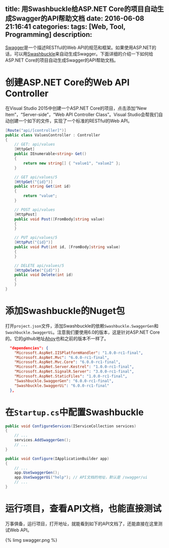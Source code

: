 title: 用Swashbuckle给ASP.NET Core的项目自动生成Swagger的API帮助文档
date: 2016-06-08 21:16:41
categories:
tags: [Web, Tool, Programming]
description:
---
[Swagger](http://swagger.io/)是一个描述RESTful的Web API的规范和框架。如果使用ASP.NET的话，可以用[Swashbuckle](https://github.com/domaindrivendev/Swashbuckle)来自动生成Swagger。下面详细的介绍一下如何给ASP.NET Core的项目自动生成Swagger的API帮助文档。

# 创建ASP.NET Core的Web API Controller
在Visual Studio 2015中创建一个ASP.NET Core的项目，点击添加“New Item”，“Server-side”，“Web API Controller Class”。Visual Studio会帮我们自动创建一个如下的文件，实现了一个标准的RESTful的Web API。

```csharp
[Route("api/[controller]")]
public class ValuesController : Controller
{
    // GET: api/values
    [HttpGet]
    public IEnumerable<string> Get()
    {
        return new string[] { "value1", "value2" };
    }

    // GET api/values/5
    [HttpGet("{id}")]
    public string Get(int id)
    {
        return "value";
    }

    // POST api/values
    [HttpPost]
    public void Post([FromBody]string value)
    {
    }

    // PUT api/values/5
    [HttpPut("{id}")]
    public void Put(int id, [FromBody]string value)
    {
    }

    // DELETE api/values/5
    [HttpDelete("{id}")]
    public void Delete(int id)
    {
    }
}
```

# 添加Swashbuckle的Nuget包
打开`project.json`文件，添加Swashbuckle的依赖`Swashbuckle.SwaggerGen`和`Swashbuckle.SwaggerUi`。注意我们要使用6.0的版本，这是针对ASP.NET Core的。它的github地址[Ahoy](https://github.com/domaindrivendev/Ahoy)也和之前的版本不一样了。

```json
  "dependencies": {
    "Microsoft.AspNet.IISPlatformHandler": "1.0.0-rc1-final",
    "Microsoft.AspNet.Mvc": "6.0.0-rc1-final",
    "Microsoft.AspNet.Mvc.Core": "6.0.0-rc1-final",
    "Microsoft.AspNet.Server.Kestrel": "1.0.0-rc1-final",
    "Microsoft.AspNet.SignalR.Server": "3.0.0-rc1-final",
    "Microsoft.AspNet.StaticFiles": "1.0.0-rc1-final",
    "Swashbuckle.SwaggerGen": "6.0.0-rc1-final",
    "Swashbuckle.SwaggerUi": "6.0.0-rc1-final"
  },
```

# 在`Startup.cs`中配置Swashbuckle

```csharp
public void ConfigureServices(IServiceCollection services)
{
    // ...
    services.AddSwaggerGen();
    // ...
}

public void Configure(IApplicationBuilder app)
{
    // ...
    app.UseSwaggerGen();
    app.UseSwaggerUi("help"); // API文档的地址，默认是 /swagger/ui
    // ...
}
```

# 运行项目，查看API文档，也能直接测试

万事俱备，运行项目，打开地址，就能看到如下的API文档了，还能直接在这里测试Web API。

{% limg swagger.png %}